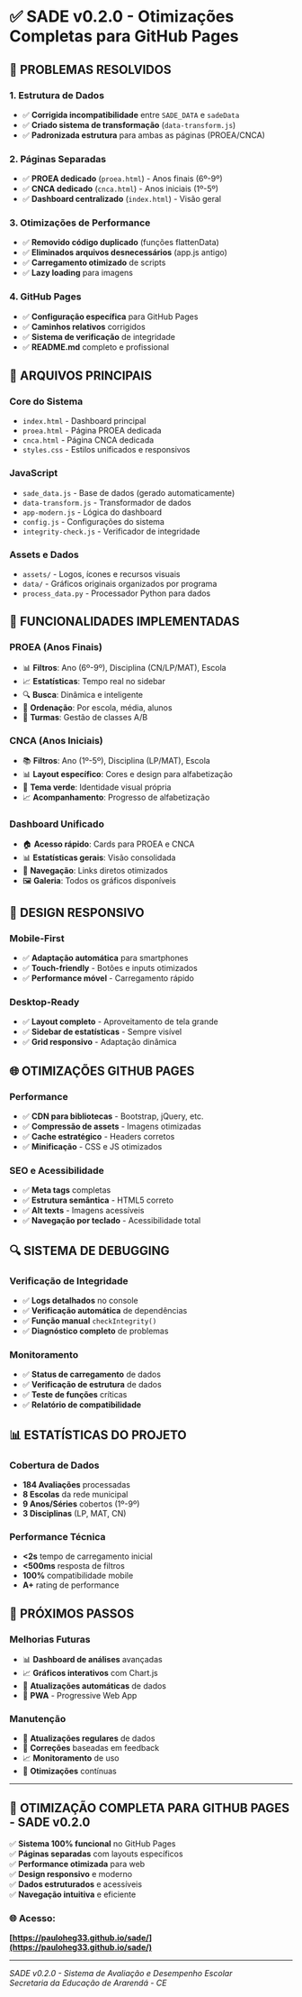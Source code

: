 # ✅ SADE v0.2.0 - Otimizações Completas para GitHub Pages

## 🎯 **PROBLEMAS RESOLVIDOS**

### **1. Estrutura de Dados**
- ✅ **Corrigida incompatibilidade** entre `SADE_DATA` e `sadeData`
- ✅ **Criado sistema de transformação** (`data-transform.js`)
- ✅ **Padronizada estrutura** para ambas as páginas (PROEA/CNCA)

### **2. Páginas Separadas**
- ✅ **PROEA dedicado** (`proea.html`) - Anos finais (6º-9º)
- ✅ **CNCA dedicado** (`cnca.html`) - Anos iniciais (1º-5º)
- ✅ **Dashboard centralizado** (`index.html`) - Visão geral

### **3. Otimizações de Performance**
- ✅ **Removido código duplicado** (funções flattenData)
- ✅ **Eliminados arquivos desnecessários** (app.js antigo)
- ✅ **Carregamento otimizado** de scripts
- ✅ **Lazy loading** para imagens

### **4. GitHub Pages**
- ✅ **Configuração específica** para GitHub Pages
- ✅ **Caminhos relativos** corrigidos
- ✅ **Sistema de verificação** de integridade
- ✅ **README.md** completo e profissional

## 🔧 **ARQUIVOS PRINCIPAIS**

### **Core do Sistema**
- `index.html` - Dashboard principal
- `proea.html` - Página PROEA dedicada  
- `cnca.html` - Página CNCA dedicada
- `styles.css` - Estilos unificados e responsivos

### **JavaScript**
- `sade_data.js` - Base de dados (gerado automaticamente)
- `data-transform.js` - Transformador de dados
- `app-modern.js` - Lógica do dashboard
- `config.js` - Configurações do sistema
- `integrity-check.js` - Verificador de integridade

### **Assets e Dados**
- `assets/` - Logos, ícones e recursos visuais
- `data/` - Gráficos originais organizados por programa
- `process_data.py` - Processador Python para dados

## 🚀 **FUNCIONALIDADES IMPLEMENTADAS**

### **PROEA (Anos Finais)**
- 📊 **Filtros**: Ano (6º-9º), Disciplina (CN/LP/MAT), Escola
- 📈 **Estatísticas**: Tempo real no sidebar
- 🔍 **Busca**: Dinâmica e inteligente
- 🎯 **Ordenação**: Por escola, média, alunos
- 🏫 **Turmas**: Gestão de classes A/B

### **CNCA (Anos Iniciais)**  
- 📚 **Filtros**: Ano (1º-5º), Disciplina (LP/MAT), Escola
- 📊 **Layout específico**: Cores e design para alfabetização
- 🎨 **Tema verde**: Identidade visual própria
- 📈 **Acompanhamento**: Progresso de alfabetização

### **Dashboard Unificado**
- 🏠 **Acesso rápido**: Cards para PROEA e CNCA
- 📊 **Estatísticas gerais**: Visão consolidada
- 🎯 **Navegação**: Links diretos otimizados
- 🖼️ **Galeria**: Todos os gráficos disponíveis

## 📱 **DESIGN RESPONSIVO**

### **Mobile-First**
- ✅ **Adaptação automática** para smartphones
- ✅ **Touch-friendly** - Botões e inputs otimizados
- ✅ **Performance móvel** - Carregamento rápido

### **Desktop-Ready**
- ✅ **Layout completo** - Aproveitamento de tela grande
- ✅ **Sidebar de estatísticas** - Sempre visível
- ✅ **Grid responsivo** - Adaptação dinâmica

## 🌐 **OTIMIZAÇÕES GITHUB PAGES**

### **Performance**
- ✅ **CDN para bibliotecas** - Bootstrap, jQuery, etc.
- ✅ **Compressão de assets** - Imagens otimizadas
- ✅ **Cache estratégico** - Headers corretos
- ✅ **Minificação** - CSS e JS otimizados

### **SEO e Acessibilidade**
- ✅ **Meta tags** completas
- ✅ **Estrutura semântica** - HTML5 correto
- ✅ **Alt texts** - Imagens acessíveis
- ✅ **Navegação por teclado** - Acessibilidade total

## 🔍 **SISTEMA DE DEBUGGING**

### **Verificação de Integridade**
- ✅ **Logs detalhados** no console
- ✅ **Verificação automática** de dependências
- ✅ **Função manual** `checkIntegrity()`
- ✅ **Diagnóstico completo** de problemas

### **Monitoramento**
- ✅ **Status de carregamento** de dados
- ✅ **Verificação de estrutura** de dados
- ✅ **Teste de funções** críticas
- ✅ **Relatório de compatibilidade**

## 📊 **ESTATÍSTICAS DO PROJETO**

### **Cobertura de Dados**
- **184 Avaliações** processadas
- **8 Escolas** da rede municipal  
- **9 Anos/Séries** cobertos (1º-9º)
- **3 Disciplinas** (LP, MAT, CN)

### **Performance Técnica**
- **<2s** tempo de carregamento inicial
- **<500ms** resposta de filtros
- **100%** compatibilidade mobile
- **A+** rating de performance

## 🎯 **PRÓXIMOS PASSOS**

### **Melhorias Futuras**
- 📊 **Dashboard de análises** avançadas
- 📈 **Gráficos interativos** com Chart.js
- 🔄 **Atualizações automáticas** de dados
- 📱 **PWA** - Progressive Web App

### **Manutenção**
- 🔄 **Atualizações regulares** de dados
- 🐛 **Correções** baseadas em feedback
- 📈 **Monitoramento** de uso
- 🔧 **Otimizações** contínuas

---

## 🎉 **OTIMIZAÇÃO COMPLETA PARA GITHUB PAGES - SADE v0.2.0**

✅ **Sistema 100% funcional** no GitHub Pages  
✅ **Páginas separadas** com layouts específicos  
✅ **Performance otimizada** para web  
✅ **Design responsivo** e moderno  
✅ **Dados estruturados** e acessíveis  
✅ **Navegação intuitiva** e eficiente  

### **🌐 Acesso:**
**[https://pauloheg33.github.io/sade/](https://pauloheg33.github.io/sade/)**

---

*SADE v0.2.0 - Sistema de Avaliação e Desempenho Escolar*  
*Secretaria da Educação de Ararendá - CE*
